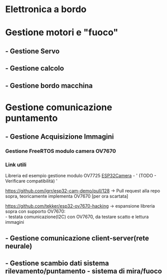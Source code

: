 # Elettronica a bordo 

# Gestione motori e "fuoco"

## - Gestione Servo
## - Gestione calcolo
## - Gestione bordo macchina

# Gestione comunicazione puntamento

## - Gestione Acquisizione Immagini

### Gestione FreeRTOS modulo camera OV7670

### Link utili 

Libreria ed esempio gestione modulo OV7725 [ESP32Camera](https://github.com/igrr/esp32-cam-demo) - ' (TODO - Verificare compatibilità) '

https://github.com/igrr/esp32-cam-demo/pull/128 -> Pull request alla repo sopra, teoricamente implementa OV7670 [per ora scartata]

https://github.com/tekker/esp32-ov7670-hacking  -> espansione libreria sopra con supporto OV7670:   
    - testata comunicazione(I2C) con OV7670, da testare scatto e lettura immagini

## - Gestione comunicazione client-server(rete neurale)
## - Gestione scambio dati sistema rilevamento/puntamento - sistema di mira/fuoco





